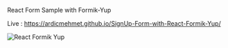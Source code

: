 React Form Sample with Formik-Yup

Live : https://ardicmehmet.github.io/SignUp-Form-with-React-Formik-Yup/

![React Formik Yup](https://github.com/user-attachments/assets/2fb20770-c0d5-4d76-aefc-0229f24b94e3)

